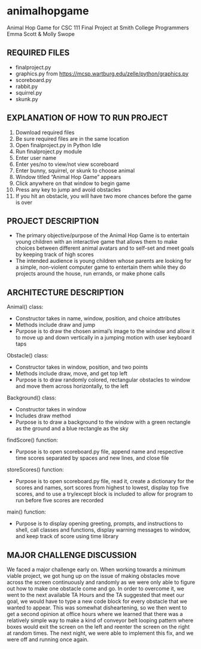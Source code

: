 # animalhopgame
Animal Hop Game for CSC 111 Final Project at Smith College
Programmers Emma Scott & Molly Swope

## REQUIRED FILES
- finalproject.py
- graphics.py from https://mcsp.wartburg.edu/zelle/python/graphics.py
- scoreboard.py
- rabbit.py
- squirrel.py
- skunk.py

## EXPLANATION OF HOW TO RUN PROJECT
1. Download required files
2. Be sure required files are in the same location
3. Open finalproject.py in Python Idle
4. Run finalproject.py module
5. Enter user name
6. Enter yes/no to view/not view scoreboard
7. Enter bunny, squirrel, or skunk to choose animal
8. Window titled “Animal Hop Game” appears
9. Click anywhere on that window to begin game
10. Press any key to jump and avoid obstacles
11. If you hit an obstacle, you will have two more chances before the game is over

## PROJECT DESCRIPTION
- The primary objective/purpose of the Animal Hop Game is to entertain young children with an interactive game that allows them to make choices between different animal avatars and to self-set and meet goals by keeping track of high scores
- The intended audience is young children whose parents are looking for a simple, non-violent computer game to entertain them while they do projects around the house, run errands, or make phone calls

## ARCHITECTURE DESCRIPTION
Animal() class: 
- Constructor takes in name, window, position, and choice attributes
- Methods include draw and jump
- Purpose is to draw the chosen animal’s image to the window and allow it to move up and down vertically in a jumping motion with user keyboard taps

Obstacle() class:
- Constructor takes in window, position, and two points
- Methods include draw, move, and get top left
- Purpose is to draw randomly colored, rectangular obstacles to window and move them across horizontally, to the left

Background() class:
- Constructor takes in window
- Includes draw method
- Purpose is to draw a background to the window with a green rectangle as the ground and a blue rectangle as the sky

findScore() function:
- Purpose is to open scoreboard.py file, append name and respective time scores separated by spaces and new lines, and close file

storeScores() function:
- Purpose is to open scoreboard.py file, read it, create a dictionary for the scores and names, sort scores from highest to lowest, display top five scores, and to use a try/except block is included to allow for program to run before five scores are recorded

main() function:
- Purpose is to display opening greeting, prompts, and instructions to shell, call classes and functions, display warning messages to window, and keep track of score using time library

## MAJOR CHALLENGE DISCUSSION
We faced a major challenge early on. When working towards a minimum viable project, we got hung up on the issue of making obstacles move across the screen continuously and randomly as we were only able to figure out how to make one obstacle come and go. In order to overcome it, we went to the next available TA Hours and the TA suggested that meet our goal, we would have to type a new code block for every obstacle that we wanted to appear. This was somewhat disheartening, so we then went to get a second opinion at office hours where we learned that there was a relatively simple way to make a kind of conveyor belt looping pattern where boxes would exit the screen on the left and reenter the screen on the right at random times. The next night, we were able to implement this fix, and we were off and running once again. 

